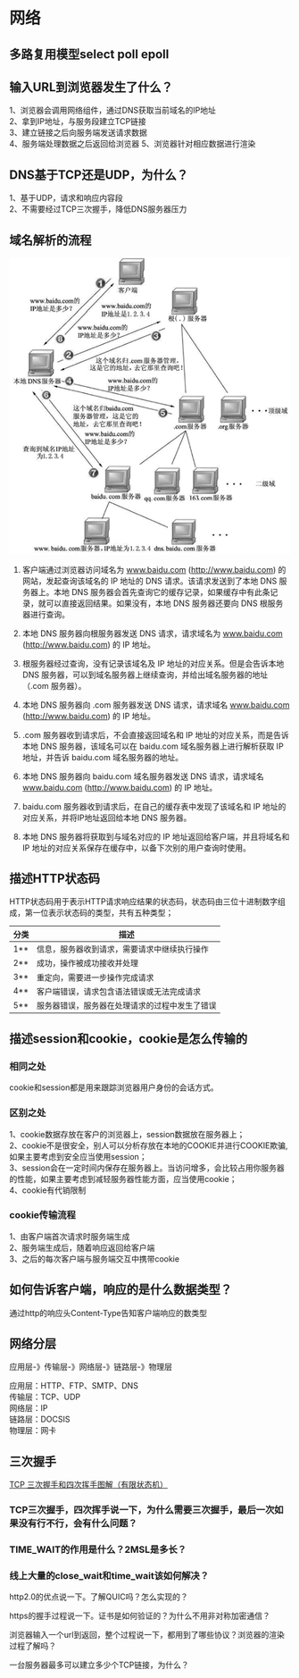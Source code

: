 # 网络

## 多路复用模型select poll  epoll

## 输入URL到浏览器发生了什么？

1、浏览器会调用网络组件，通过DNS获取当前域名的IP地址  
2、拿到IP地址，与服务段建立TCP链接  
3、建立链接之后向服务端发送请求数据  
4、服务端处理数据之后返回给浏览器
5、浏览器针对相应数据进行渲染

## DNS基于TCP还是UDP，为什么？

1、基于UDP，请求和响应内容段  
2、不需要经过TCP三次握手，降低DNS服务器压力  

## 域名解析的流程

![image](./image/domain-name-resolution.gif)

1) 客户端通过浏览器访问域名为 www.baidu.com (<http://www.baidu.com>) 的网站，发起查询该域名的 IP 地址的 DNS 请求。该请求发送到了本地 DNS 服务器上。本地 DNS 服务器会首先查询它的缓存记录，如果缓存中有此条记录，就可以直接返回结果。如果没有，本地 DNS 服务器还要向 DNS 根服务器进行查询。  

2) 本地 DNS 服务器向根服务器发送 DNS 请求，请求域名为 www.baidu.com (<http://www.baidu.com>) 的 IP 地址。

3) 根服务器经过查询，没有记录该域名及 IP 地址的对应关系。但是会告诉本地 DNS 服务器，可以到域名服务器上继续查询，并给出域名服务器的地址（.com 服务器）。

4) 本地 DNS 服务器向 .com 服务器发送 DNS 请求，请求域名 www.baidu.com (<http://www.baidu.com>) 的 IP 地址。

5) .com 服务器收到请求后，不会直接返回域名和 IP 地址的对应关系，而是告诉本地 DNS 服务器，该域名可以在 baidu.com 域名服务器上进行解析获取 IP 地址，并告诉 baidu.com 域名服务器的地址。

6) 本地 DNS 服务器向 baidu.com 域名服务器发送 DNS 请求，请求域名 www.baidu.com (<http://www.baidu.com>) 的 IP 地址。

7) baidu.com 服务器收到请求后，在自己的缓存表中发现了该域名和 IP 地址的对应关系，并将IP地址返回给本地 DNS 服务器。

8) 本地 DNS 服务器将获取到与域名对应的 IP 地址返回给客户端，并且将域名和 IP 地址的对应关系保存在缓存中，以备下次别的用户查询时使用。

## 描述HTTP状态码

HTTP状态码用于表示HTTP请求响应结果的状态码，状态码由三位十进制数字组成，第一位表示状态码的类型，共有五种类型；

|分类|描述|
|-----|-----|
|1**|信息，服务器收到请求，需要请求中继续执行操作|
|2**|成功，操作被成功接收并处理|
|3**|重定向，需要进一步操作完成请求|
|4**|客户端错误，请求包含语法错误或无法完成请求|
|5**|服务器错误，服务器在处理请求的过程中发生了错误|

## 描述session和cookie，cookie是怎么传输的

### 相同之处

cookie和session都是用来跟踪浏览器用户身份的会话方式。

### 区别之处

1、cookie数据存放在客户的浏览器上，session数据放在服务器上；  
2、cookie不是很安全，别人可以分析存放在本地的COOKIE并进行COOKIE欺骗,如果主要考虑到安全应当使用session；  
3、session会在一定时间内保存在服务器上。当访问增多，会比较占用你服务器的性能，如果主要考虑到减轻服务器性能方面，应当使用cookie；  
4、cookie有代销限制

### cookie传输流程

1、由客户端首次请求时服务端生成  
2、服务端生成后，随着响应返回给客户端  
3、之后的每次客户端与服务端交互中携带cookie  

## 如何告诉客户端，响应的是什么数据类型？

通过http的响应头Content-Type告知客户端响应的数类型

## 网络分层

应用层-》传输层-》网络层-》链路层-》物理层

应用层：HTTP、FTP、SMTP、DNS  
传输层：TCP、UDP  
网络层：IP  
链路层：DOCSIS  
物理层：网卡

## 三次握手

[TCP 三次握手和四次挥手图解（有限状态机）](https://www.cnblogs.com/huansky/p/13951567.html)

### TCP三次握手，四次挥手说一下，为什么需要三次握手，最后一次如果没有行不行，会有什么问题？

### TIME_WAIT的作用是什么？2MSL是多长？

### 线上大量的close_wait和time_wait该如何解决？

http2.0的优点说一下。了解QUIC吗？怎么实现的？

https的握手过程说一下。证书是如何验证的？为什么不用非对称加密通信？

浏览器输入一个url到返回，整个过程说一下，都用到了哪些协议？浏览器的渲染过程了解吗？

一台服务器最多可以建立多少个TCP链接，为什么？
